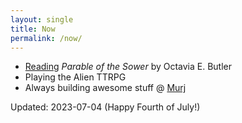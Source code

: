 ```yaml
---
layout: single
title: Now
permalink: /now/
---
```


* [Reading](https://app.thestorygraph.com/profile/book_eddy) *Parable of the Sower* by Octavia E. Butler
* Playing the Alien TTRPG
* Always building awesome stuff @ [Murj](https://murj.com)

Updated: 2023-07-04 (Happy Fourth of July!)
